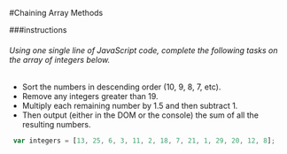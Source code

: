 #Chaining Array Methods


###instructions

###### Using one single line of JavaScript code, complete the following tasks on the array of integers below.

* Sort the numbers in descending order (10, 9, 8, 7, etc).
* Remove any integers greater than 19.
* Multiply each remaining number by 1.5 and then subtract 1.
* Then output (either in the DOM or the console) the sum of all the resulting numbers.


```javascript
 var integers = [13, 25, 6, 3, 11, 2, 18, 7, 21, 1, 29, 20, 12, 8];
 ```